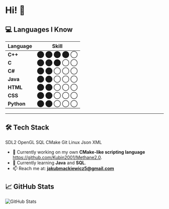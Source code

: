 # Hi! 👋

## 💻 Languages I Know

| Language | Skill |
|----------|-------|
| **C++**  | ⬤ ⬤ ⬤ ⬤ ◯ |
| **C**    | ⬤ ⬤ ⬤ ◯ ◯ |
| **C#**   | ⬤ ⬤ ◯ ◯ ◯ |
| **Java** | ⬤ ⬤ ◯ ◯ ◯ |
| **HTML** | ⬤ ⬤ ◯ ◯ ◯ |
| **CSS**  | ⬤ ⬤ ◯ ◯ ◯ |
| **Python** | ⬤ ⬤ ◯ ◯ ◯ |
---

## 🛠 Tech Stack
  SDL2 OpenGL SQL CMake Git Linux Json XML 
 

- 🔭 Currently working on my own **CMake-like scripting language** https://github.com/Kubin2001/Methane2.0.
- 🌱 Currently learning **Java** and **SQL**.
- 📫 Reach me at: **jakubmackiewicz5@gmail.com**

## 📈 GitHub Stats

![GitHub Stats](https://github-readme-stats.vercel.app/api?username=Kubin2001&show_icons=true&theme=default)

